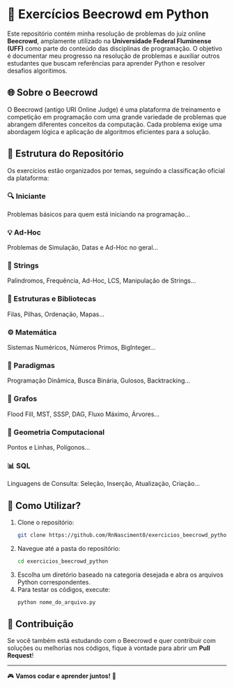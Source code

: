 # 🔬 Exercícios Beecrowd em Python

Este repositório contém minha resolução de problemas do juiz online **Beecrowd**, amplamente utilizado na **Universidade Federal Fluminense (UFF)** como parte do conteúdo das disciplinas de programação. O objetivo é documentar meu progresso na resolução de problemas e auxiliar outros estudantes que buscam referências para aprender Python e resolver desafios algorítimos.

## 🌐 Sobre o Beecrowd

O Beecrowd (antigo URI Online Judge) é uma plataforma de treinamento e competição em programação com uma grande variedade de problemas que abrangem diferentes conceitos da computação. Cada problema exige uma abordagem lógica e aplicação de algoritmos eficientes para a solução.

## 🔄 Estrutura do Repositório

Os exercícios estão organizados por temas, seguindo a classificação oficial da plataforma:

### 🔍 Iniciante
Problemas básicos para quem está iniciando na programação...

### 💡 Ad-Hoc
Problemas de Simulação, Datas e Ad-Hoc no geral...

### 📄 Strings
Palíndromos, Frequência, Ad-Hoc, LCS, Manipulação de Strings...

### 🏢 Estruturas e Bibliotecas
Filas, Pilhas, Ordenação, Mapas...

### ⚙️ Matemática
Sistemas Numéricos, Números Primos, BigInteger...

### 🔬 Paradigmas
Programação Dinâmica, Busca Binária, Gulosos, Backtracking...

### 📝 Grafos
Flood Fill, MST, SSSP, DAG, Fluxo Máximo, Árvores...

### 🌆 Geometria Computacional
Pontos e Linhas, Polígonos...

### 📊 SQL
Linguagens de Consulta: Seleção, Inserção, Atualização, Criação...

## 📖 Como Utilizar?

1. Clone o repositório:
   ```bash
   git clone https://github.com/RnNasciment0/exercicios_beecrowd_python.git
   ```
2. Navegue até a pasta do repositório:
   ```bash
   cd exercicios_beecrowd_python
   ```
3. Escolha um diretório baseado na categoria desejada e abra os arquivos Python correspondentes.
4. Para testar os códigos, execute:
   ```bash
   python nome_do_arquivo.py
   ```

## 🔗 Contribuição

Se você também está estudando com o Beecrowd e quer contribuir com soluções ou melhorias nos códigos, fique à vontade para abrir um **Pull Request**!

---
🎮 **Vamos codar e aprender juntos!** 🚀

